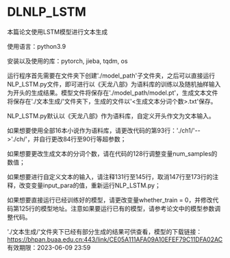 # DLNLP_LSTM
本篇论文使用LSTM模型进行文本生成

使用语言：python3.9

安装以及使用的库：pytorch, jieba, tqdm, os

运行程序首先需要在文件夹下创建'./model_path'子文件夹，之后可以直接运行NLP_LSTM.py文件，即可进行以《天龙八部》为语料库的训练以及随机抽样输入为开头的生成结果。模型文件将保存在'./model_path/model.pt'，生成文本文件将保存在'./文本生成/'文件夹下，生成的文件以'<生成文本分词个数>.txt'保存。

NLP_LSTM.py默认以《天龙八部》作为语料库，自定义开头作文为文本输入。

如果想要使用全部16本小说作为语料库，请更改代码的第93行：'./ch1/'-->'./ch/'，并自行更改84行至90行等超参数；

如果想要更改生成文本的分词个数，请在代码的128行调整变量num_samples的数值；

如果想要进行自定义文本的输入，请注释131行至145行，取消147行至173行的注释，改变变量input_para的值，重新运行NLP_LSTM.py；

如果想要直接运行已经训练好的模型，请更改变量whether_train = 0，并修改代码第125行的模型地址。注意如果要运行已有的模型，请参考论文中的模型参数调整代码。

'./文本生成/'文件夹下已经有部分生成的结果可供查看，模型的下载链接：https://bhpan.buaa.edu.cn:443/link/CE05A111AFA09A10EFEF79C11DFA02AC
有效期限：2023-06-09 23:59